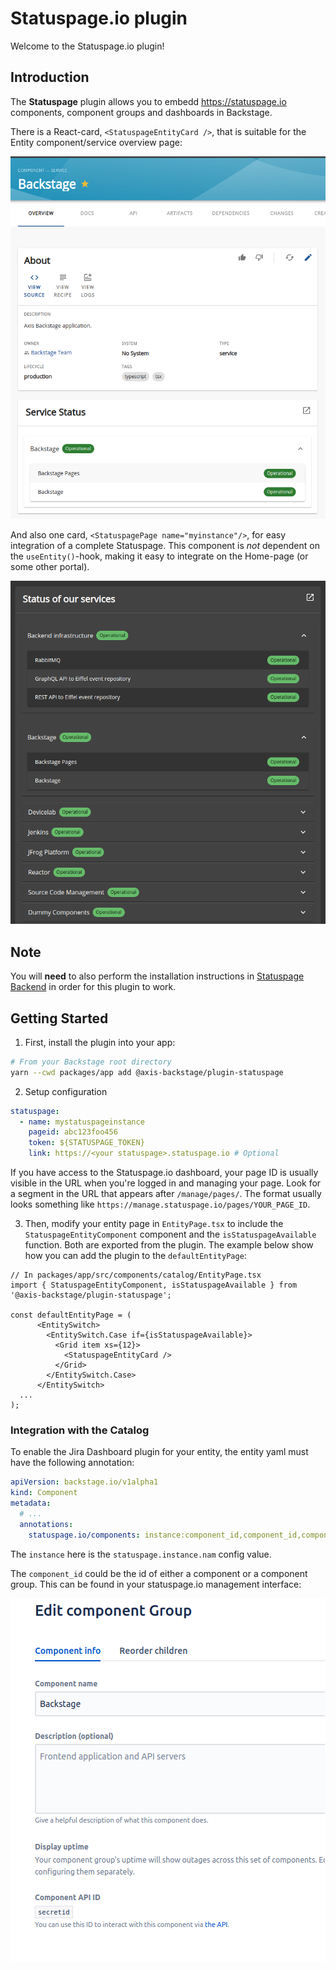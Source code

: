 # Statuspage.io plugin

Welcome to the Statuspage.io plugin!

## Introduction

The **Statuspage** plugin allows you to embedd https://statuspage.io components, component groups and dashboards in Backstage.

There is a React-card, `<StatuspageEntityCard />`, that is suitable for the Entity component/service overview page:

![entity-card](https://github.com/AxisCommunications/backstage-plugins/blob/main/plugins/statuspage/media/entity-card.png)

And also one card, `<StatuspagePage name="myinstance"/>`, for easy integration of a complete Statuspage. This component is _not_ dependent
on the `useEntity()`-hook, making it easy to integrate on the Home-page (or some other portal).

![full-status](https://github.com/AxisCommunications/backstage-plugins/blob/main/plugins/statuspage/media/full-status.png)

## Note

You will **need** to also perform the installation instructions in [Statuspage Backend](https://github.com/AxisCommunications/backstage-plugins/blob/main/plugins/statuspage-backend) in order for this plugin to work.

## Getting Started

1. First, install the plugin into your app:

```bash
# From your Backstage root directory
yarn --cwd packages/app add @axis-backstage/plugin-statuspage
```

2. Setup configuration

```yaml
statuspage:
  - name: mystatuspageinstance
    pageid: abc123foo456
    token: ${STATUSPAGE_TOKEN}
    link: https://<your statuspage>.statuspage.io # Optional
```

If you have access to the Statuspage.io dashboard, your page ID is usually visible in the URL when you're logged in and managing your page. Look for a segment in the URL that appears after `/manage/pages/`. The format usually looks something like `https://manage.statuspage.io/pages/YOUR_PAGE_ID`.

3. Then, modify your entity page in `EntityPage.tsx` to include the `StatuspageEntityComponent` component and the `isStatuspageAvailable` function. Both are exported from the plugin. The example below show how you can add the plugin to the `defaultEntityPage`:

```tsx
// In packages/app/src/components/catalog/EntityPage.tsx
import { StatuspageEntityComponent, isStatuspageAvailable } from '@axis-backstage/plugin-statuspage';

const defaultEntityPage = (
      <EntitySwitch>
        <EntitySwitch.Case if={isStatuspageAvailable}>
          <Grid item xs={12}>
            <StatuspageEntityCard />
          </Grid>
        </EntitySwitch.Case>
      </EntitySwitch>
  ...
);
```

### Integration with the Catalog

To enable the Jira Dashboard plugin for your entity, the entity yaml must have the following annotation:

```yaml
apiVersion: backstage.io/v1alpha1
kind: Component
metadata:
  # ...
  annotations:
    statuspage.io/components: instance:component_id,component_id,component_id # Jira component name separated with a comma
```

The `instance` here is the `statuspage.instance.nam` config value.

The `component_id` could be the id of either a component or a component group. This can be found in your statuspage.io management interface:

![component_id](https://github.com/AxisCommunications/backstage-plugins/blob/main/plugins/statuspage/media/component_id.png)
